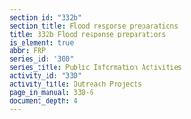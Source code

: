 ```yaml
---
section_id: "332b"
section_title: Flood response preparations
title: 332b Flood response preparations
is_element: true
abbr: FRP
series_id: "300"
series_title: Public Information Activities
activity_id: "330"
activity_title: Outreach Projects
page_in_manual: 330-6
document_depth: 4
---
```


